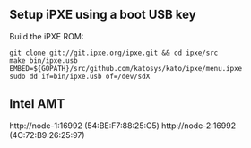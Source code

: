 ## Setup iPXE using a boot USB key

Build the iPXE ROM:
```
git clone git://git.ipxe.org/ipxe.git && cd ipxe/src
make bin/ipxe.usb EMBED=${GOPATH}/src/github.com/katosys/kato/ipxe/menu.ipxe
sudo dd if=bin/ipxe.usb of=/dev/sdX
```

## Intel AMT

http://node-1:16992 (54:BE:F7:88:25:C5)
http://node-2:16992 (4C:72:B9:26:25:97)
